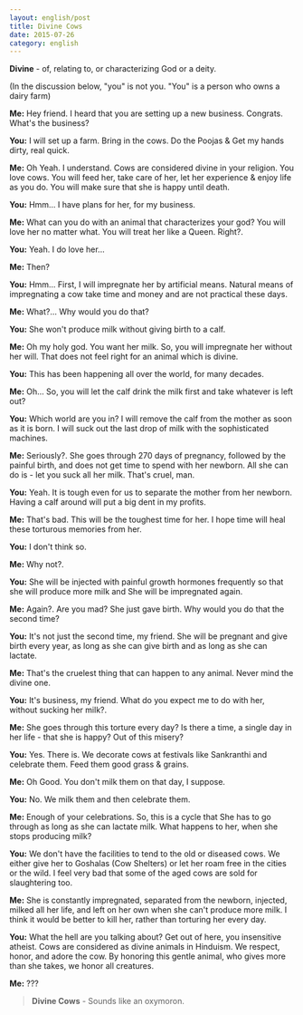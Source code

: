 ```yaml
---
layout: english/post
title: Divine Cows
date: 2015-07-26
category: english
---
```


**Divine** - of, relating to, or characterizing God or a deity.

(In the discussion below, "you" is not you. "You" is a person who owns a dairy farm)

**Me:** Hey friend. I heard that you are setting up a new business. Congrats. What's the business?

**You:** I will set up a farm. Bring in the cows. Do the Poojas & Get my hands dirty, real quick.

**Me:** Oh Yeah. I understand. Cows are considered divine in your religion. You love cows. You will feed her, take care of her, let her experience & enjoy life as you do. You will make sure that she is happy until death.

**You:** Hmm... I have plans for her, for my business.

**Me:** What can you do with an animal that characterizes your god? You will love her no matter what. You will treat her like a Queen. Right?.

**You:** Yeah. I do love her...

**Me:** Then?

**You:** Hmm... First, I will impregnate her by artificial means. Natural means of impregnating a cow take time and money and are not practical these days.

**Me:** What?... Why would you do that?

**You:** She won't produce milk without giving birth to a calf.

**Me:** Oh my holy god. You want her milk. So, you will impregnate her without her will. That does not feel right for an animal which is divine.

**You:** This has been happening all over the world, for many decades.

**Me:** Oh... So, you will let the calf drink the milk first and take whatever is left out?

**You:** Which world are you in? I will remove the calf from the mother as soon as it is born. I will suck out the last drop of milk with the sophisticated machines.

**Me:** Seriously?. She goes through 270 days of pregnancy, followed by the painful birth, and does not get time to spend with her newborn. All she can do is - let you suck all her milk. That's cruel, man.

**You:** Yeah. It is tough even for us to separate the mother from her newborn. Having a calf around will put a big dent in my profits.

**Me:** That's bad. This will be the toughest time for her. I hope time will heal these torturous memories from her.

**You:** I don't think so.

**Me:** Why not?.

**You:** She will be injected with painful growth hormones frequently so that she will produce more milk and She will be impregnated again.

**Me:** Again?. Are you mad? She just gave birth. Why would you do that the second time?

**You:** It's not just the second time, my friend. She will be pregnant and give birth every year, as long as she can give birth and as long as she can lactate.

**Me:** That's the cruelest thing that can happen to any animal. Never mind the divine one.

**You:** It's business, my friend. What do you expect me to do with her, without sucking her milk?.

**Me:** She goes through this torture every day? Is there a time, a single day in her life - that she is happy? Out of this misery?

**You:** Yes. There is. We decorate cows at festivals like Sankranthi and celebrate them. Feed them good grass & grains.

**Me:** Oh Good. You don't milk them on that day, I suppose.

**You:** No. We milk them and then celebrate them.

**Me:** Enough of your celebrations. So, this is a cycle that She has to go through as long as she can lactate milk. What happens to her, when she stops producing milk?

**You:** We don't have the facilities to tend to the old or diseased cows. We either give her to Goshalas (Cow Shelters) or let her roam free in the cities or the wild. I feel very bad that some of the aged cows are sold for slaughtering too.

**Me:**  She is constantly impregnated, separated from the newborn, injected, milked all her life, and left on her own when she can't produce more milk. I think it would be better to kill her, rather than torturing her every day.

**You:** What the hell are you talking about? Get out of here, you insensitive atheist. Cows are considered as divine animals in Hinduism. We respect, honor, and adore the cow. By honoring this gentle animal, who gives more than she takes, we honor all creatures.

**Me:** ???

> **Divine Cows** - Sounds like an oxymoron.
